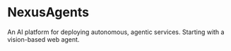 # NexusAgents
An AI platform for deploying autonomous, agentic services. Starting with a vision-based web agent.
